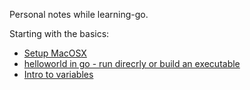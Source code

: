 
Personal notes while learning-go.

Starting with the basics:
* [Setup MacOSX](ex000_setup/README.md)
* [helloworld in go - run direcrly or build an executable](ex001_helloworld/README.md)
* [Intro to variables](ex002_intro_to_variables/README.md)


